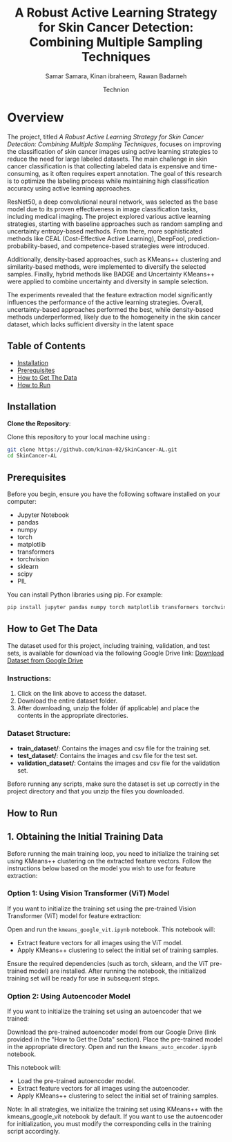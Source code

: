 <h1 align="center">A Robust Active Learning Strategy for Skin Cancer Detection: Combining Multiple Sampling Techniques</h1>
<p align="center">
  Samar Samara, Kinan ibraheem, Rawan Badarneh
  <p align="center">
    Technion
  </p>
</p>

# Overview

The project, titled *A Robust Active Learning Strategy for Skin Cancer Detection: Combining Multiple Sampling Techniques*, focuses on improving the classification of skin cancer images using active learning strategies to reduce the need for large labeled datasets. The main challenge in skin cancer classification is that collecting labeled data is expensive and time-consuming, as it often requires expert annotation. The goal of this research is to optimize the labeling process while maintaining high classification accuracy using active learning approaches.

ResNet50, a deep convolutional neural network, was selected as the base model due to its proven effectiveness in image classification tasks, including medical imaging. The project explored various active learning strategies, starting with baseline approaches such as random sampling and uncertainty entropy-based methods. From there, more sophisticated methods like CEAL (Cost-Effective Active Learning), DeepFool, prediction-probability-based, and competence-based strategies were introduced.

Additionally, density-based approaches, such as KMeans++ clustering and similarity-based methods, were implemented to diversify the selected samples. Finally, hybrid methods like BADGE and Uncertainty KMeans++ were applied to combine uncertainty and diversity in sample selection.

The experiments revealed that the feature extraction model significantly influences the performance of the active learning strategies. Overall, uncertainty-based approaches performed the best, while density-based methods underperformed, likely due to the homogeneity in the skin cancer dataset, which lacks sufficient diversity in the latent space

## Table of Contents

- [Installation](#installation)
- [Prerequisites](#Prerequisites)
- [How to Get The Data](#How-to-Get-The-Data)
- [How to Run](#how-to-run)

## Installation
**Clone the Repository**:

   Clone this repository to your local machine using :

   ```sh
   git clone https://github.com/kinan-02/SkinCancer-AL.git
   cd SkinCancer-AL
   ```
## Prerequisites
Before you begin, ensure you have the following software installed on your computer:

- Jupyter Notebook
- pandas
- numpy
- torch
- matplotlib
- transformers
- torchvision
- sklearn
- scipy
- PIL

You can install Python libraries using pip. For example:

```bash
pip install jupyter pandas numpy torch matplotlib transformers torchvision scikit-learn scipy Pillow 
 ```
## How to Get The Data
The dataset used for this project, including training, validation, and test sets, is available for download via the following Google Drive link:
[Download Dataset from Google Drive](https://drive.google.com/drive/folders/18qQkydqVpx-HI3q6IalgT4bV9hwU_ivr)

### Instructions:
1. Click on the link above to access the dataset.
2. Download the entire dataset folder.
3. After downloading, unzip the folder (if applicable) and place the contents in the appropriate directories.

### Dataset Structure:
- **train_dataset/**: Contains the images and csv file for the training set.
- **test_dataset/**: Contains the images and csv file for the test set.
- **validation_dataset/**: Contains the images and csv file for the validation set.

Before running any scripts, make sure the dataset is set up correctly in the project directory and that you unzip the files you downloaded.

## How to Run

## 1. Obtaining the Initial Training Data
Before running the main training loop, you need to initialize the training set using KMeans++ clustering on the extracted feature vectors. Follow the instructions below based on the model you wish to use for feature extraction:

### Option 1: Using Vision Transformer (ViT) Model
If you want to initialize the training set using the pre-trained Vision Transformer (ViT) model for feature extraction:

Open and run the `kmeans_google_vit.ipynb` notebook.
This notebook will:

- Extract feature vectors for all images using the ViT model.
- Apply KMeans++ clustering to select the initial set of training samples.

Ensure the required dependencies (such as torch, sklearn, and the ViT pre-trained model) are installed.
After running the notebook, the initialized training set will be ready for use in subsequent steps.

### Option 2: Using Autoencoder Model
If you want to initialize the training set using an autoencoder that we trained:

Download the pre-trained autoencoder model from our Google Drive (link provided in the "How to Get the Data" section).
Place the pre-trained model in the appropriate directory.
Open and run the `kmeans_auto_encoder.ipynb` notebook.

This notebook will:

- Load the pre-trained autoencoder model.
- Extract feature vectors for all images using the autoencoder.
- Apply KMeans++ clustering to select the initial set of training samples.
  
Note: In all strategies, we initialize the training set using KMeans++ with the kmeans_google_vit notebook by default. If you want to use the autoencoder for initialization, you must modify the corresponding cells in the training script accordingly.
